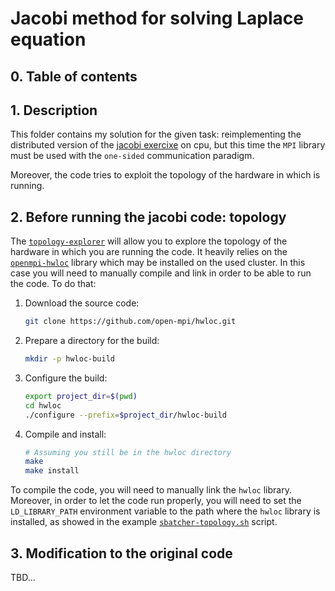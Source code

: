 # Jacobi method for solving Laplace equation

## 0. Table of contents

## 1. Description

This folder contains my solution for the given task: reimplementing the distributed version of the [jacobi exercixe](../jacobi) on cpu,
but this time the `MPI` library must be used with the `one-sided` communication paradigm.

Moreover, the code tries to exploit the topology of the hardware in which is running.

## 2. Before running the jacobi code: topology

The [`topology-explorer`](./topology-explorer.c) will allow you to explore the topology of the hardware in which you are running the code.
It heavily relies on the [`openmpi-hwloc`](https://www.open-mpi.org/projects/hwloc/) library which may be installed on the used cluster. 
In this case you will need to manually compile and link in order to be able to run the code. To do that: 

1. Download the source code:
    ```bash
   git clone https://github.com/open-mpi/hwloc.git
    ```
2. Prepare a directory for the build:
    ```bash
    mkdir -p hwloc-build
   ```

3. Configure the build:
   ```bash
   export project_dir=$(pwd)
   cd hwloc
   ./configure --prefix=$project_dir/hwloc-build
   ```
4. Compile and install:
    ```bash
    # Assuming you still be in the hwloc directory
    make
    make install 
    ```

To compile the code, you will need to manually link the `hwloc` library.
Moreover, in order to let the code run properly, you will need to set the `LD_LIBRARY_PATH` environment variable to the path where the `hwloc` library is installed, as showed in the example [`sbatcher-topology.sh`](./sbatcher-topology.sh) script.


## 3. Modification to the original code

TBD...